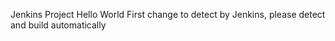 Jenkins Project Hello World
First change to detect by Jenkins, please detect and build automatically
